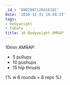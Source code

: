 ```yaml
---
_id_: '6802907120416101'
date: '2016-12-31 19:44:33'
tags:
- bodyweight
- tabata
title: 10 Bodyweight AMRAP
---
```


10min AMRAP:

- 5 pullups
- 10 pushups
- 15 hip thrusts

{% w 6 rounds + 8 reps %}
